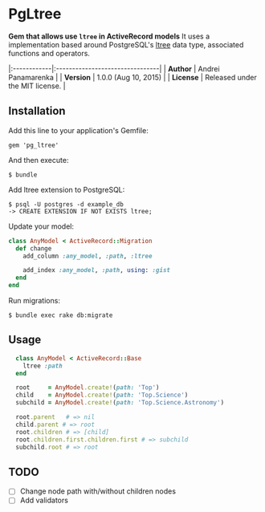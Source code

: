 # PgLtree

**Gem that allows use `ltree` in ActiveRecord models**
It uses a implementation based around PostgreSQL's [ltree](http://www.postgresql.org/docs/current/static/ltree.html) data type, associated functions and operators.

|:------------|:--------------------------------|
| **Author**  | Andrei Panamarenka              |
| **Version** | 1.0.0 (Aug 10, 2015)            |
| **License** | Released under the MIT license. |

## Installation

Add this line to your application's Gemfile:

    gem 'pg_ltree'

And then execute:

    $ bundle

Add ltree extension to PostgreSQL:

    $ psql -U postgres -d example_db
    -> CREATE EXTENSION IF NOT EXISTS ltree;

Update your model:

``` ruby
class AnyModel < ActiveRecord::Migration
  def change
    add_column :any_model, :path, :ltree

    add_index :any_model, :path, using: :gist
  end
end
```

Run migrations:

    $ bundle exec rake db:migrate

## Usage

``` ruby
  class AnyModel < ActiveRecord::Base
    ltree :path
  end

  root     = AnyModel.create!(path: 'Top')
  child    = AnyModel.create!(path: 'Top.Science')
  subchild = AnyModel.create!(path: 'Top.Science.Astronomy')

  root.parent   # => nil
  child.parent # => root
  root.children # => [child]
  root.children.first.children.first # => subchild
  subchild.root # => root
```

## TODO

- [ ] Change node path with/without children nodes
- [ ] Add validators
